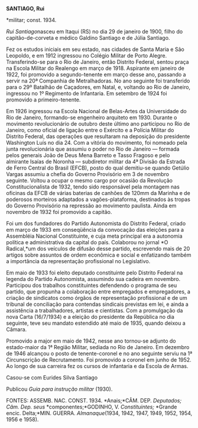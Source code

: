 **SANTIAGO, Rui**

\*militar; const. 1934.

*Rui Santiago*nasceu em Itaqui (RS) no dia 29 de janeiro de 1900, filho
do capitão-de-corveta e médico Galdino Santiago e de Júlia Santiago.

Fez os estudos iniciais em seu estado, nas cidades de Santa Maria e São
Leopoldo, e em 1912 ingressou no Colégio Militar de Porto Alegre.
Transferindo-se para o Rio de Janeiro, então Distrito Federal, sentou
praça na Escola Militar do Realengo em março de 1918. Aspirante em
janeiro de 1922, foi promovido a segundo-tenente em março desse ano,
passando a servir na 20ª Companhia de Metralhadoras. No ano seguinte foi
transferido para o 29º Batalhão de Caçadores, em Natal, e, voltando ao
Rio de Janeiro, ingressou no 1º Regimento de Infantaria. Em setembro de
1924 foi promovido a primeiro-tenente.

Em 1926 ingressou na Escola Nacional de Belas-Artes da Universidade do
Rio de Janeiro, formando-se engenheiro arquiteto em 1930. Durante o
movimento revolucionário de outubro deste último ano participou no Rio
de Janeiro, como oficial de ligação entre o Exército e a Polícia Militar
do Distrito Federal, das operações que resultaram na deposição do
presidente Washington Luís no dia 24. Com a vitória do movimento, foi
nomeado pela junta revolucionária que assumiu o poder no Rio de Janeiro
— formada pelos generais João de Deus Mena Barreto e Tasso Fragoso e
pelo almirante Isaías de Noronha — subdiretor militar da 4ª Divisão da
Estrada de Ferro Central do Brasil (EFCB), posto do qual demitiu-se
quando Getúlio Vargas assumiu a chefia do Governo Provisório em 3 de
novembro seguinte. Voltou a ocupar o mesmo cargo por ocasião da
Revolução Constitucionalista de 1932, tendo sido responsável pela
montagem nas oficinas da EFCB de várias baterias de canhões de 120mm da
Marinha e de poderosos morteiros adaptados a vagões-plataforma,
destinados às tropas do Governo Provisório na repressão ao movimento
paulista. Ainda em novembro de 1932 foi promovido a capitão.

Foi um dos fundadores do Partido Autonomista do Distrito Federal, criado
em março de 1933 em conseqüência da convocação das eleições para a
Assembléia Nacional Constituinte, e cuja meta principal era a autonomia
política e administrativa da capital do país. Colaborou no jornal *O
Radical,*um dos veículos de difusão desse partido, escrevendo mais de 20
artigos sobre assuntos de ordem econômica e social e enfatizando também
a importância da representação profissional no Legislativo.

Em maio de 1933 foi eleito deputado constituinte pelo Distrito Federal
na legenda do Partido Autonomista, assumindo sua cadeira em novembro.
Participou dos trabalhos constituintes defendendo o programa de seu
partido, que propunha a colaboração entre empregados e empregadores, a
criação de sindicatos como órgãos de representação profissional e de um
tribunal de conciliação para contendas sindicais previstas em lei, e
ainda a assistência a trabalhadores, artistas e cientistas. Com a
promulgação da nova Carta (16/7/1934) e a eleição do presidente da
República no dia seguinte, teve seu mandato estendido até maio de 1935,
quando deixou a Câmara.

Promovido a major em maio de 1942, nesse ano tornou-se adjunto do
estado-maior da 1ª Região Militar, sediada no Rio de Janeiro. Em
dezembro de 1946 alcançou o posto de tenente-coronel e no ano seguinte
serviu na 1ª Circunscrição de Recrutamento. Foi promovido a coronel em
junho de 1952. Ao longo de sua carreira fez os cursos de infantaria e da
Escola de Armas.

Casou-se com Eurides Silva Santiago

Publicou *Guia para instrução militar* (1930).

FONTES: ASSEMB. NAC. CONST. 1934. *Anais;*CÂM. DEP. *Deputados; Câm.
Dep. seus* *componentes;*GODINHO, V. *Constituintes;* *Grande encic.
Delta;*MIN. GUERRA. *Almanaque*(1934, 1942, 1947, 1949, 1952, 1954, 1956
e 1958).

 
